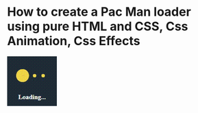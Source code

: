 # How to create a Pac Man loader using pure HTML and CSS, Css Animation, Css Effects

<img src="../../img/loader_12_1.gif" alt="loader" />
